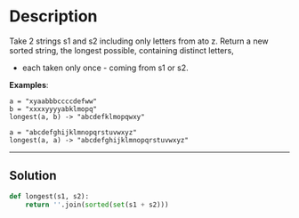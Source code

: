 # Description

Take 2 strings s1 and s2 including only letters from ato z. Return a new sorted string, the longest possible, containing distinct letters,

- each taken only once - coming from s1 or s2.

**Examples**:

```
a = "xyaabbbccccdefww"
b = "xxxxyyyyabklmopq"
longest(a, b) -> "abcdefklmopqwxy"

a = "abcdefghijklmnopqrstuvwxyz"
longest(a, a) -> "abcdefghijklmnopqrstuvwxyz"
```

---

## Solution

```py
def longest(s1, s2):
    return ''.join(sorted(set(s1 + s2)))
```
